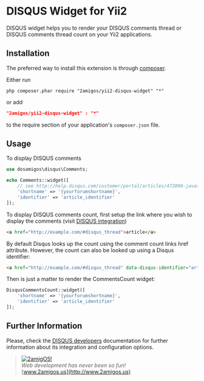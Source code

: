 DISQUS Widget for Yii2
======================

DISQUS widget helps you to render your DISQUS comments thread or DISQUS comments thread count on your Yii2 applications.

Installation
------------
The preferred way to install this extension is through [composer](http://getcomposer.org/download/).

Either run

```
php composer.phar require "2amigos/yii2-disqus-widget" "*"
```
or add

```json
"2amigos/yii2-disqus-widget" : "*"
```

to the require section of your application's `composer.json` file.

Usage
-----

To display DISQUS comments

```php
use dosamigos\disqus\Comments;

echo Comments::widget([
    // see http://help.disqus.com/customer/portal/articles/472098-javascript-configuration-variables
    'shortname' => '{yourforumshortname}',
    'identifier' => 'article_identifier'
]);
```

To display DISQUS comments count, first setup the link where you wish to display the comments (visit
[DISQUS integration](http://help.disqus.com/customer/portal/articles/565624-tightening-your-disqus-integration))

```html
<a href="http://example.com/#disqus_thread">article</a>
```

By default Disqus looks up the count using the comment count links href attribute.
However, the count can also be looked up using a Disqus identifier:

```html
<a href="http://example.com/#disqus_thread" data-disqus-identifier="article_identifier">article</a>
```

Then is just a matter to render the CommentsCount widget:

```php
DisqusCommentsCount::widget([
    'shortname' => '{yourforumshortname}',
    'identifier' => 'article_identifier'
]);
```

Further Information
-------------------
Please, check the [DISQUS developers](http://help.disqus.com/customer/portal/topics/107054-developers/articles)
documentation for further information about its integration and configuration options.


> [![2amigOS!](http://www.gravatar.com/avatar/55363394d72945ff7ed312556ec041e0.png)](http://www.2amigos.us)  
<i>Web development has never been so fun!</i>  
[www.2amigos.us](http://www.2amigos.us)